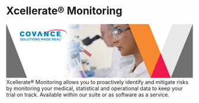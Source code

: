 # Xcellerate&reg; Monitoring [](id=xcellerate-monitoring)


![](../../images/cropped-Covance-Labs-Scientific-Blog.jpg)
Xcellerate&reg; Monitoring allows you to proactively identify and mitigate risks by monitoring your medical, statistical and operational data to keep your trial on track. Available within our suite or as software as a service.